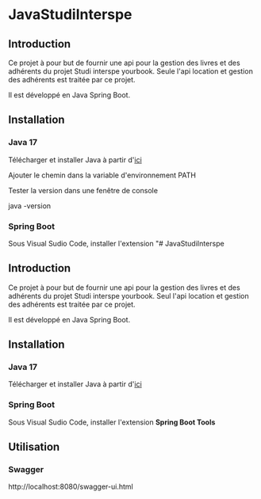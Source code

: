 
# JavaStudiInterspe

## Introduction

Ce projet à pour but de fournir une api pour la gestion des livres et des adhérents du projet Studi interspe yourbook. Seule l'api location et gestion des adhérents est traitée par ce projet.

Il est développé en Java Spring Boot.

## Installation

### Java 17

Télécharger et installer Java à partir d'[ici](https://www.oracle.com/fr/java/technologies/downloads/#java17)

Ajouter le chemin dans la variable d'environnement PATH

Tester la version dans une fenêtre de console

java -version

### Spring Boot

Sous Visual Sudio Code, installer l'extension "# JavaStudiInterspe

## Introduction

Ce projet à pour but de fournir une api pour la gestion des livres et des adhérents du projet Studi interspe yourbook.
Seul l'api location et gestion des adhérents est traitée par ce projet.

Il est développé en Java Spring Boot.

## Installation

### Java 17

Télécharger et installer Java à partir d'[ici](https://www.oracle.com/fr/java/technologies/downloads/#java17)

### Spring Boot

Sous Visual Sudio Code, installer l'extension **Spring Boot Tools**

## Utilisation

### Swagger

http://localhost:8080/swagger-ui.html

